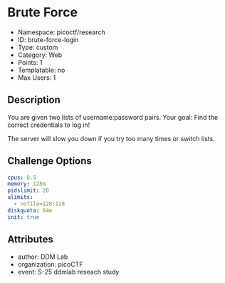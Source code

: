 # Brute Force

- Namespace: picoctf/research
- ID: brute-force-login
- Type: custom
- Category: Web
- Points: 1
- Templatable: no
- Max Users: 1

## Description
You are given two lists of username:password pairs.
Your goal: Find the correct credentials to log in!

The server will slow you down if you try too many times or switch lists.


## Challenge Options

```yaml
cpus: 0.5
memory: 128m
pidslimit: 20
ulimits:
  - nofile=128:128
diskquota: 64m
init: true
```
## Attributes

- author: DDM Lab
- organization: picoCTF
- event: S-25 ddmlab reseach study
